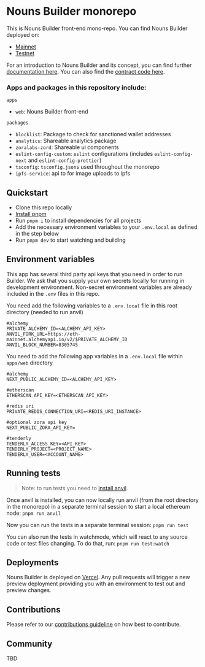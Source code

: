 # Nouns Builder monorepo

This is Nouns Builder front-end mono-repo. You can find Nouns Builder deployed on:

- [Mainnet](nous.build)
- [Testnet](testnet.nouns.build)

For an introduction to Nouns Builder and its concept, you can find further [documentation here](https://docs.zora.co/docs/smart-contracts/nouns-builder/intro). You can also find the [contract code here](https://github.com/ourzora/nouns-protocol).

### Apps and packages in this repository include:

`apps`

- `web`: Nouns Builder front-end

`packages`

- `blocklist`: Package to check for sanctioned wallet addresses
- `analytics`: Shareable analytics package
- `zoralabs-zord`: Shareable ui components
- `eslint-config-custom`: `eslint` configurations (includes `eslint-config-next` and `eslint-config-prettier`)
- `tsconfig`: `tsconfig.json`s used throughout the monorepo
- `ipfs-service`: api to for image uploads to ipfs

## Quickstart

- Clone this repo locally
- [Install pnpm](https://pnpm.io/installation#using-corepack)
- Run `pnpm i` to install dependencies for all projects
- Add the necessary environment variables to your `.env.local` as defined in the step below
- Run `pnpm dev` to start watching and building

## Environment variables

This app has several third party api keys that you need in order to run Builder. We ask that you supply your own secrets locally for running in development environment. Non-secret environment variables are already included in the `.env` files in this repo.

You need add the following variables to a `.env.local` file in this root directory (needed to run anvil)

```
#alchemy
PRIVATE_ALCHEMY_ID=<ALCHEMY_API_KEY>
ANVIL_FORK_URL=https://eth-mainnet.alchemyapi.io/v2/$PRIVATE_ALCHEMY_ID
ANVIL_BLOCK_NUMBER=8305745
```

You need to add the following app variables in a `.env.local` file within `apps/web` directory

```
#alchemy
NEXT_PUBLIC_ALCHEMY_ID=<ALCHEMY_API_KEY>

#etherscan
ETHERSCAN_API_KEY=<ETHERSCAN_API_KEY>

#redis uri
PRIVATE_REDIS_CONNECTION_URI=<REDIS_URI_INSTANCE>

#optional zora api key
NEXT_PUBLIC_ZORA_API_KEY=

#tenderly
TENDERLY_ACCESS_KEY=<API_KEY>
TENDERLY_PROJECT=<PROJECT_NAME>
TENDERLY_USER=<ACCOUNT_NAME>
```

## Running tests

> Note: to run tests you need to [install anvil](https://github.com/foundry-rs/foundry/blob/master/README.md#installation).

Once anvil is installed, you can now locally run anvil (from the root directory in the monorepo) in a separate terminal session to start a local ethereum node:
`pnpm run anvil`

Now you can run the tests in a separate terminal session:
`pnpm run test`

You can also run the tests in watchmode, which will react to any source code or test files changing. To do that, run:
`pnpm run test:watch`

## Deployments

Nouns Builder is deployed on [Vercel](https://vercel.com/). Any pull requests will trigger a new preview deployment providing you with an environment to test out and preview changes.

## Contributions

Please refer to our [contributions guideline](/.github/contributing.md) on how best to contribute.

## Community

TBD
